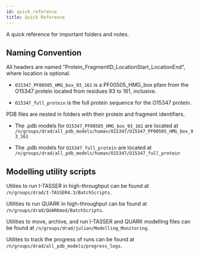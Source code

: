 ```yaml
---
id: quick_reference
title: Quick Reference
---
```


A quick reference for important folders and notes.

## Naming Convention

All headers are named "Protein_FragmentID_LocationStart_LocationEnd", where location is optional.

* `O15347_PF00505_HMG_box_93_161` is a PF00505_HMG_box pfam from the O15347 protein located from residues 93 to 161, inclusive. 

* `O15347_full_protein` is the full protein sequence for the O15347 protein.

PDB files are nested in folders with their protein and fragment identifiers.

* The .pdb models for `O15347_PF00505_HMG_box_93_161` are located at `/n/groups/drad/all_pdb_models/human/O15347/O15347_PF00505_HMG_box_93_161`

* The .pdb models for `O15347_full_protein` are located at `/n/groups/drad/all_pdb_models/human/O15347/O15347_full_protein`

## Modelling utility scripts

Utilies to run I-TASSER in high-throughput can be found at `/n/groups/drad/I-TASSER4.3/BatchScripts`.

Utilities to run QUARK in high-throughput can be found at `/n/groups/drad/QUARKmod/BatchScripts`.

Utilities to move, archive, and run I-TASSER and QUARK modelling files can be found at `/n/groups/drad/julian/Modelling_Monitoring`.

Utilites to track the progress of runs can be found at `/n/groups/drad/all_pdb_models/progress_logs`.

